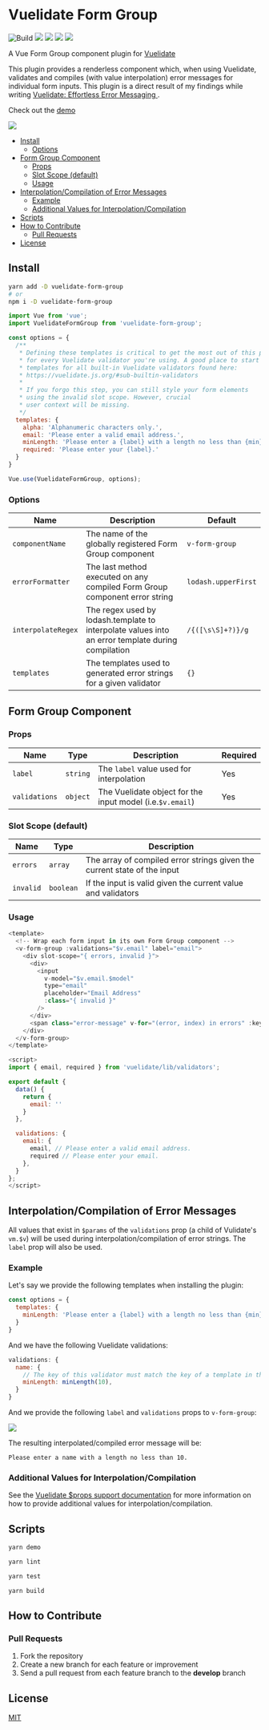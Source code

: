 # Vuelidate Form Group

![Build](https://github.com/crishellco/vuelidate-form-group/workflows/Build/badge.svg)
![](badges/badge-branches.svg)
![](badges/badge-functionss.svg)
![](badges/badge-lines.svg)
![](badges/badge-statements.svg)

A Vue Form Group component plugin for [Vuelidate](https://vuelidate.js.org/)

This plugin provides a renderless component which, when using Vuelidate, validates and compiles (with value interpolation) error messages for individual form inputs. This plugin is a direct result of my findings while writing [Vuelidate: Effortless Error Messaging
](https://crishell.co/articles/vuelidate--effortless-error-messaging/).

Check out the [demo](https://vuetify-form-group.netlify.app/)

![](assets/form.gif)

- [Install](#install)
  * [Options](#options)
- [Form Group Component](#form-group-component)
  * [Props](#props)
  * [Slot Scope (default)](#slot-scope--default-)
  * [Usage](#usage)
- [Interpolation/Compilation of Error Messages](#interpolation-compilation-of-error-messages)
  * [Example](#example)
  * [Additional Values for Interpolation/Compilation](#additional-values-for-interpolation-compilation)
- [Scripts](#scripts)
- [How to Contribute](#how-to-contribute)
  * [Pull Requests](#pull-requests)
- [License](#license)


## Install

```bash
yarn add -D vuelidate-form-group
# or
npm i -D vuelidate-form-group
```

```javascript
import Vue from 'vue';
import VuelidateFormGroup from 'vuelidate-form-group';

const options = {
  /**
   * Defining these templates is critical to get the most out of this plugin. Be sure to define templates
   * for every Vuelidate validator you're using. A good place to start is to define
   * templates for all built-in Vuelidate validators found here:
   * https://vuelidate.js.org/#sub-builtin-validators
   *
   * If you forgo this step, you can still style your form elements
   * using the invalid slot scope. However, crucial
   * user context will be missing.
   */
  templates: {
    alpha: 'Alphanumeric characters only.',
    email: 'Please enter a valid email address.',
    minLength: 'Please enter a {label} with a length no less than {min}.',
    required: 'Please enter your {label}.'
  }
}

Vue.use(VuelidateFormGroup, options);
```

### Options
| Name               | Description                                                                                       | Default                     |
|--------------------|---------------------------------------------------------------------------------------------------|-----------------------------|
| `componentName`    | The name of the globally registered Form Group component                                          | `v-form-group`              |
| `errorFormatter`   | The last method executed on any compiled Form Group component error string                        | `lodash.upperFirst`         |
| `interpolateRegex` | The regex used by lodash.template to interpolate values into an error template during compilation | `/{([\s\S]+?)}/g`           |
| `templates`        | The templates used to generated error strings for a given validator                               | `{}`                        |


## Form Group Component

### Props
| Name          | Type     | Description                                               | Required |
|---------------|----------|-----------------------------------------------------------|----------|
| `label`       | `string` | The `label` value used for interpolation                  | Yes      |
| `validations` | `object` | The Vuelidate object for the input model (i.e.`$v.email`) | Yes      |

### Slot Scope (default)
| Name      | Type      | Description                                                              |
|-----------|-----------|--------------------------------------------------------------------------|
| `errors`  | `array`   | The array of compiled error strings given the current state of the input |
| `invalid` | `boolean` | If the input is valid given the current value and validators             |

### Usage
```javascript
<template>
  <!-- Wrap each form input in its own Form Group component -->
  <v-form-group :validations="$v.email" label="email">
    <div slot-scope="{ errors, invalid }">
      <div>
        <input
          v-model="$v.email.$model"
          type="email"
          placeholder="Email Address"
          :class="{ invalid }"
        />
      </div>
      <span class="error-message" v-for="(error, index) in errors" :key="index">{{ error }}</span>
    </div>
  </v-form-group>
</template>

<script>
import { email, required } from 'vuelidate/lib/validators';

export default {
  data() {
    return {
      email: ''
    }
  },

  validations: {
    email: {
      email, // Please enter a valid email address.
      required // Please enter your email.
    },
  }
};
</script>
```

## Interpolation/Compilation of Error Messages

All values that exist in `$params` of the `validations` prop (a child of Vulidate's `vm.$v`) will be used during interpolation/compilation of error strings. The `label` prop will also be used.

### Example

Let's say we provide the following templates when installing the plugin:

```javascript
const options = {
  templates: {
    minLength: 'Please enter a {label} with a length no less than {min}.'
  }
}
```

And we have the following Vuelidate validations:

```javascript
validations: {
  name: {
    // The key of this validator must match the key of a template in the templates object!
    minLength: minLength(10),
  }
}
```

And we provide the following `label` and `validations` props to `v-form-group`:

![](assets/interpolation-values.png)

The resulting interpolated/compiled error message will be:

`Please enter a name with a length no less than 10.`

### Additional Values for Interpolation/Compilation

See the [Vuelidate $props support documentation](https://vuelidate.js.org/#sub-props-support) for more information on how to provide additional values for interpolation/compilation.

## Scripts

```bash
yarn demo
```

```bash
yarn lint
```

```bash
yarn test
```

```bash
yarn build
```

## How to Contribute

### Pull Requests

1. Fork the repository
2. Create a new branch for each feature or improvement
3. Send a pull request from each feature branch to the **develop** branch

## License

[MIT](http://opensource.org/licenses/MIT)
